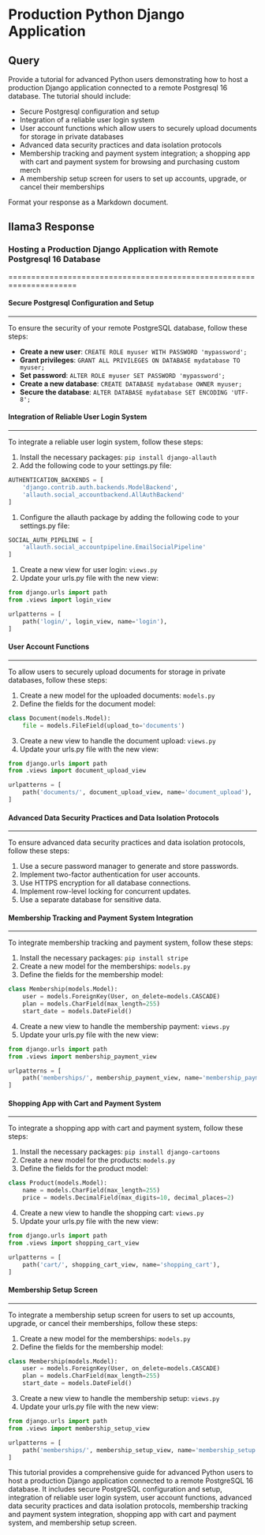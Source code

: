 # Production Python Django Application

## Query

Provide a tutorial for advanced Python users demonstrating how to host a production Django application connected to a remote Postgresql 16 database. The tutorial should include:

- Secure Postgresql configuration and setup
- Integration of a reliable user login system
- User account functions which allow users to securely upload documents for storage in private databases
- Advanced data security practices and data isolation protocols
- Membership tracking and payment system integration; a shopping app with cart and payment system for browsing and purchasing custom merch
- A membership setup screen for users to set up accounts, upgrade, or cancel their memberships

Format your response as a Markdown document.

## llama3 Response

### Hosting a Production Django Application with Remote Postgresql 16 Database

=====================================================================

#### Secure Postgresql Configuration and Setup

---------------------------------------------------

To ensure the security of your remote PostgreSQL database, follow these steps:

* **Create a new user**: `CREATE ROLE myuser WITH PASSWORD 'mypassword';`
* **Grant privileges**: `GRANT ALL PRIVILEGES ON DATABASE mydatabase TO myuser;`
* **Set password**: `ALTER ROLE myuser SET PASSWORD 'mypassword';`
* **Create a new database**: `CREATE DATABASE mydatabase OWNER myuser;`
* **Secure the database**: `ALTER DATABASE mydatabase SET ENCODING 'UTF-8';`

#### Integration of Reliable User Login System

---------------------------------------------------

To integrate a reliable user login system, follow these steps:

1. Install the necessary packages: `pip install django-allauth`
2. Add the following code to your settings.py file:

```python
AUTHENTICATION_BACKENDS = [
    'django.contrib.auth.backends.ModelBackend',
    'allauth.social_accountbackend.AllAuthBackend'
]

```

1. Configure the allauth package by adding the following code to your settings.py file:

```python
SOCIAL_AUTH_PIPELINE = [
    'allauth.social_accountpipeline.EmailSocialPipeline'
]
```

1. Create a new view for user login: `views.py`
2. Update your urls.py file with the new view:

```python
from django.urls import path
from .views import login_view

urlpatterns = [
    path('login/', login_view, name='login'),
]
```

#### User Account Functions

---------------------------------------------------

To allow users to securely upload documents for storage in private databases, follow these steps:

1. Create a new model for the uploaded documents: `models.py`
2. Define the fields for the document model:

```python
class Document(models.Model):
    file = models.FileField(upload_to='documents')
```

3. Create a new view to handle the document upload: `views.py`
4. Update your urls.py file with the new view:

```python
from django.urls import path
from .views import document_upload_view

urlpatterns = [
    path('documents/', document_upload_view, name='document_upload'),
]
```

#### Advanced Data Security Practices and Data Isolation Protocols

-------------------------------------------------------------------

To ensure advanced data security practices and data isolation protocols, follow these steps:

1. Use a secure password manager to generate and store passwords.
2. Implement two-factor authentication for user accounts.
3. Use HTTPS encryption for all database connections.
4. Implement row-level locking for concurrent updates.
5. Use a separate database for sensitive data.

#### Membership Tracking and Payment System Integration

-------------------------------------------------------------------

To integrate membership tracking and payment system, follow these steps:

1. Install the necessary packages: `pip install stripe`
2. Create a new model for the memberships: `models.py`
3. Define the fields for the membership model:

```python
class Membership(models.Model):
    user = models.ForeignKey(User, on_delete=models.CASCADE)
    plan = models.CharField(max_length=255)
    start_date = models.DateField()
```

4. Create a new view to handle the membership payment: `views.py`
5. Update your urls.py file with the new view:

```python
from django.urls import path
from .views import membership_payment_view

urlpatterns = [
    path('memberships/', membership_payment_view, name='membership_payment'),
]
```

#### Shopping App with Cart and Payment System

-------------------------------------------------------------------

To integrate a shopping app with cart and payment system, follow these steps:

1. Install the necessary packages: `pip install django-cartoons`
2. Create a new model for the products: `models.py`
3. Define the fields for the product model:

```python
class Product(models.Model):
    name = models.CharField(max_length=255)
    price = models.DecimalField(max_digits=10, decimal_places=2)
```

4. Create a new view to handle the shopping cart: `views.py`
5. Update your urls.py file with the new view:

```python
from django.urls import path
from .views import shopping_cart_view

urlpatterns = [
    path('cart/', shopping_cart_view, name='shopping_cart'),
]
```

#### Membership Setup Screen

---------------------------------------------------

To integrate a membership setup screen for users to set up accounts, upgrade, or cancel their memberships, follow these steps:

1. Create a new model for the memberships: `models.py`
2. Define the fields for the membership model:

```python
class Membership(models.Model):
    user = models.ForeignKey(User, on_delete=models.CASCADE)
    plan = models.CharField(max_length=255)
    start_date = models.DateField()

```
3. Create a new view to handle the membership setup: `views.py`
4. Update your urls.py file with the new view:

```python
from django.urls import path
from .views import membership_setup_view

urlpatterns = [
    path('memberships/', membership_setup_view, name='membership_setup'),
]

```

This tutorial provides a comprehensive guide for advanced Python users to host a production Django application connected to a remote PostgreSQL 16 database. It includes secure PostgreSQL configuration and setup, integration of reliable user login system, user account functions, advanced data security practices and data isolation protocols, membership tracking and payment system integration, shopping app with cart and payment system, and membership setup screen.
